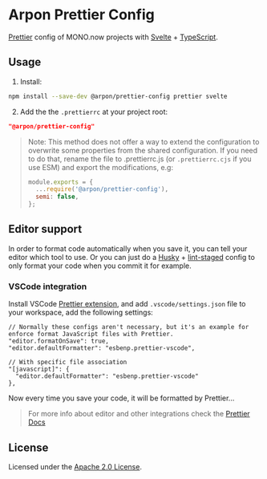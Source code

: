 # Arpon Prettier Config

[Prettier](https://prettier.io/docs/en/index.html) config of
MONO.now projects with [Svelte](https://svelte.dev) + [TypeScript](https://www.typescriptlang.org).

## Usage

1. Install:

```bash
npm install --save-dev @arpon/prettier-config prettier svelte
```

2. Add the the `.prettierrc` at your project root:

```json
"@arpon/prettier-config"
```

> Note: This method does not offer a way to extend the configuration to overwrite some properties from the shared configuration. If you need to do that, rename the file to .prettierrc.js (or `.prettierrc.cjs` if you use ESM) and export the modifications, e.g:
>
> ```js
> module.exports = {
>   ...require('@arpon/prettier-config'),
>   semi: false,
> };
> ```

## Editor support

In order to format code automatically when you save it, you can tell your editor which tool to use.
Or you can just do a [Husky](https://github.com/typicode/husky) +
[lint-staged](https://github.com/okonet/lint-staged) config to only format your code when you commit
it for example.

### VSCode integration

Install VSCode
[Prettier extension](https://marketplace.visualstudio.com/items?itemName=esbenp.prettier-vscode),
and add `.vscode/settings.json` file to your workspace, add the following settings:

```json5
// Normally these configs aren't necessary, but it's an example for enforce format JavaScript files with Prettier.
"editor.formatOnSave": true,
"editor.defaultFormatter": "esbenp.prettier-vscode",

// With specific file association
"[javascript]": {
  "editor.defaultFormatter": "esbenp.prettier-vscode"
},
```

Now every time you save your code, it will be formatted by Prettier...

> For more info about editor and other integrations check the
> [Prettier Docs ](https://prettier.io/docs/en/editors.html)

## License

Licensed under the [Apache 2.0 License](/LICENSE).
